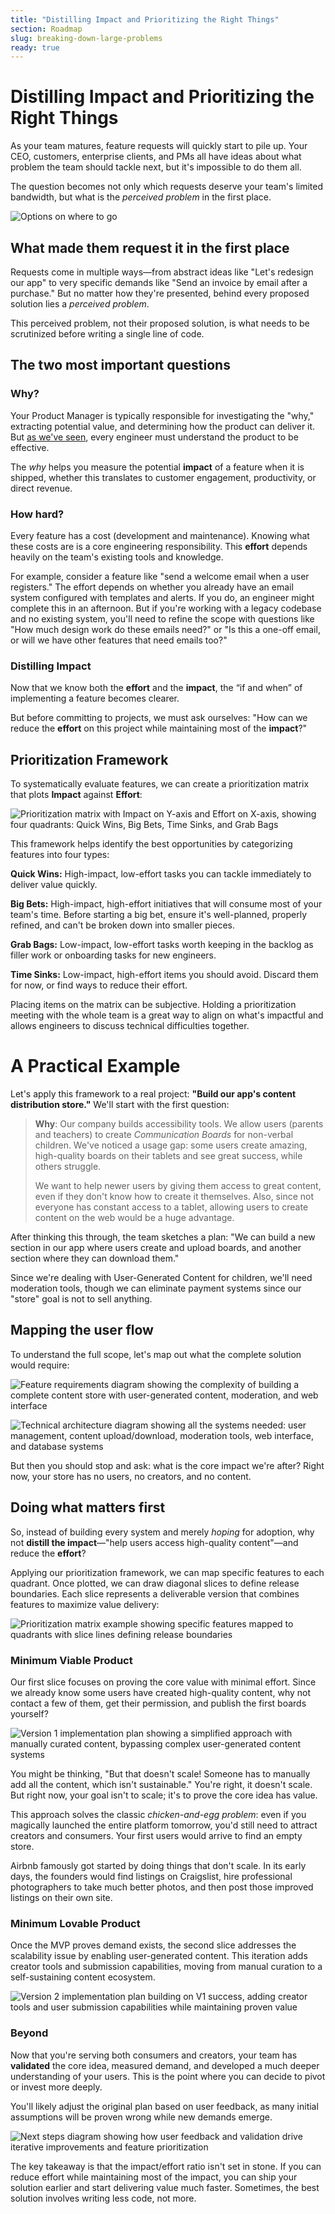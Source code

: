 ```yaml
---
title: "Distilling Impact and Prioritizing the Right Things"
section: Roadmap
slug: breaking-down-large-problems
ready: true
---
```


# Distilling Impact and Prioritizing the Right Things

As your team matures, feature requests will quickly start to pile up. Your CEO, customers, enterprise clients, and PMs all have ideas about what problem the team should tackle next, but it's impossible to do them all.

The question becomes not only which requests deserve your team's limited bandwidth, but what is the *perceived problem* in the first place.

![Options on where to go](/assets/chapters/chapter-12-intro.svg)

## What made them request it in the first place
Requests come in multiple ways—from abstract ideas like "Let's redesign our app" to very specific demands like "Send an invoice by email after a purchase." But no matter how they're presented, behind every proposed solution lies a *perceived problem*.

This perceived problem, not their proposed solution, is what needs to be scrutinized before writing a single line of code. 

## The two most important questions

### Why?

Your Product Manager is typically responsible for investigating the "why," extracting potential value, and determining how the product can deliver it. But [as we've seen](/chapters/7/the-engineering-role-in-shaping-product), every engineer must understand the product to be effective.

The *why* helps you measure the potential **impact** of a feature when it is shipped, whether this translates to customer engagement, productivity, or direct revenue.

### How hard?

Every feature has a cost (development and maintenance). Knowing what these costs are is a core engineering responsibility. This **effort** depends heavily on the team's existing tools and knowledge.

For example, consider a feature like "send a welcome email when a user registers." The effort depends on whether you already have an email system configured with templates and alerts. If you do, an engineer might complete this in an afternoon. But if you're working with a legacy codebase and no existing system, you'll need to refine the scope with questions like "How much design work do these emails need?" or "Is this a one-off email, or will we have other features that need emails too?"

### Distilling Impact

Now that we know both the **effort** and the **impact**, the “if and when” of implementing a feature becomes clearer.

But before committing to projects, we must ask ourselves: "How can we reduce the **effort** on this project while maintaining most of the **impact**?"

## Prioritization Framework

To systematically evaluate features, we can create a prioritization matrix that plots **Impact** against **Effort**:

![Prioritization matrix with Impact on Y-axis and Effort on X-axis, showing four quadrants: Quick Wins, Big Bets, Time Sinks, and Grab Bags](/assets/chapters/chapter-12-prio-matrix.svg)

This framework helps identify the best opportunities by categorizing features into four types:

**Quick Wins:** High-impact, low-effort tasks you can tackle immediately to deliver value quickly.

**Big Bets:** High-impact, high-effort initiatives that will consume most of your team's time. Before starting a big bet, ensure it's well-planned, properly refined, and can't be broken down into smaller pieces.

**Grab Bags:** Low-impact, low-effort tasks worth keeping in the backlog as filler work or onboarding tasks for new engineers.

**Time Sinks:** Low-impact, high-effort items you should avoid. Discard them for now, or find ways to reduce their effort.

Placing items on the matrix can be subjective. Holding a prioritization meeting with the whole team is a great way to align on what's impactful and allows engineers to discuss technical difficulties together.

# A Practical Example

Let's apply this framework to a real project: **"Build our app's content distribution store."** We'll start with the first question:

> **Why**: Our company builds accessibility tools. We allow users (parents and teachers) to create *Communication Boards* for non-verbal children. We've noticed a usage gap: some users create amazing, high-quality boards on their tablets and see great success, while others struggle. 
> 
> We want to help newer users by giving them access to great content, even if they don't know how to create it themselves. Also, since not everyone has constant access to a tablet, allowing users to create content on the web would be a huge advantage.

After thinking this through, the team sketches a plan: "We can build a new section in our app where users create and upload boards, and another section where they can download them."

Since we're dealing with User-Generated Content for children, we'll need moderation tools, though we can eliminate payment systems since our "store" goal is not to sell anything.

## Mapping the user flow

To understand the full scope, let's map out what the complete solution would require:

![Feature requirements diagram showing the complexity of building a complete content store with user-generated content, moderation, and web interface](/assets/chapters/chapter-12-problem.svg)

![Technical architecture diagram showing all the systems needed: user management, content upload/download, moderation tools, web interface, and database systems](/assets/chapters/chapter-12-tools.svg)

But then you should stop and ask: what is the core impact we're after? Right now, your store has no users, no creators, and no content. 

## Doing what matters first

So, instead of building every system and merely *hoping* for adoption, why not **distill the impact**—"help users access high-quality content"—and reduce the **effort**?

Applying our prioritization framework, we can map specific features to each quadrant. Once plotted, we can draw diagonal slices to define release boundaries. Each slice represents a deliverable version that combines features to maximize value delivery:

![Prioritization matrix example showing specific features mapped to quadrants with slice lines defining release boundaries](/assets/chapters/chapter-12-prio-matrix-slice.svg)


### Minimum Viable Product

Our first slice focuses on proving the core value with minimal effort. Since we already know some users have created high-quality content, why not contact a few of them, get their permission, and publish the first boards yourself?

![Version 1 implementation plan showing a simplified approach with manually curated content, bypassing complex user-generated content systems](/assets/chapters/chapter-12-v1-plan.svg)

You might be thinking, "But that doesn't scale! Someone has to manually add all the content, which isn't sustainable." You're right, it doesn't scale. But right now, your goal isn't to scale; it's to prove the core idea has value.

This approach solves the classic *chicken-and-egg problem*: even if you magically launched the entire platform tomorrow, you'd still need to attract creators and consumers. Your first users would arrive to find an empty store.

Airbnb famously got started by doing things that don't scale. In its early days, the founders would find listings on Craigslist, hire professional photographers to take much better photos, and then post those improved listings on their own site.

### Minimum Lovable Product

Once the MVP proves demand exists, the second slice addresses the scalability issue by enabling user-generated content. This iteration adds creator tools and submission capabilities, moving from manual curation to a self-sustaining content ecosystem.

![Version 2 implementation plan building on V1 success, adding creator tools and user submission capabilities while maintaining proven value](/assets/chapters/chapter-12-v2-plan.svg)

### Beyond

Now that you're serving both consumers and creators, your team has **validated** the core idea, measured demand, and developed a much deeper understanding of your users. This is the point where you can decide to pivot or invest more deeply. 

You'll likely adjust the original plan based on user feedback, as many initial assumptions will be proven wrong while new demands emerge.

![Next steps diagram showing how user feedback and validation drive iterative improvements and feature prioritization](/assets/chapters/chapter-12-next-steps.svg)

The key takeaway is that the impact/effort ratio isn't set in stone. If you can reduce effort while maintaining most of the impact, you can ship your solution earlier and start delivering value much faster. Sometimes, the best solution involves writing less code, not more.